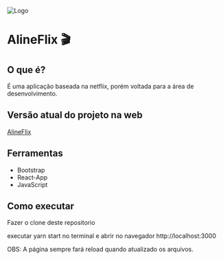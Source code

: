 ![Logo](https://user-images.githubusercontent.com/56769013/88579614-b4daf200-d020-11ea-9232-182c97c3dfc7.png)
# AlineFlix 🎬

## O que é?
É uma aplicação baseada na netflix, porém voltada para a área de desenvolvimento.

## Versão atual do projeto na web
[AlineFlix](https://alineflix-five.vercel.app/)

## Ferramentas
- Bootstrap  
- React-App 
- JavaScript  

## Como executar

Fazer o clone deste repositorio  

executar yarn start no terminal e abrir no navegador http://localhost:3000  

OBS: A página sempre fará reload quando atualizado os arquivos.<br />

